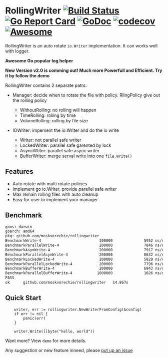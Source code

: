 # RollingWriter [![Build Status](https://travis-ci.org/arthurkiller/rollingWriter.svg?branch=master)](https://travis-ci.org/arthurkiller/rollingWriter) [![Go Report Card](https://goreportcard.com/badge/github.com/moskvorechie/rollingwriter)](https://goreportcard.com/report/github.com/moskvorechie/rollingwriter) [![GoDoc](https://godoc.org/github.com/moskvorechie/rollingwriter?status.svg)](https://godoc.org/github.com/moskvorechie/rollingwriter) [![codecov](https://codecov.io/gh/arthurkiller/rollingwriter/branch/master/graph/badge.svg)](https://codecov.io/gh/arthurkiller/rollingwriter) [![Awesome](https://cdn.rawgit.com/sindresorhus/awesome/d7305f38d29fed78fa85652e3a63e154dd8e8829/media/badge.svg)](https://github.com/avelino/awesome-go#logging)
RollingWriter is an auto rotate `io.Writer` implementation. It can works well with logger.

__Awesome Go popular log helper__

__New Version v2.0 is comming out! Much more Powerfull and Efficient. Try it by follow the demo__

RollingWriter contains 2 separate patrs:
* Manager: decide when to rotate the file with policy. RlingPolicy give out the rolling policy
    * WithoutRolling: no rolling will happen
    * TimeRolling: rolling by time
    * VolumeRolling: rolling by file size

* IOWriter: impement the io.Writer and do the io write
    * Writer: not parallel safe writer
    * LockedWriter: parallel safe garented by lock
    * AsyncWtiter: parallel safe async writer
    * BufferWriter: merge serval write into one `file.Write()`

## Features
* Auto rotate with multi rotate policies
* Implement go io.Writer, provide parallel safe writer
* Max remain rolling files with auto cleanup
* Easy for user to implement your manager

## Benchmark
```bash
goos: darwin
goarch: amd64
pkg: github.com/moskvorechie/rollingwriter
BenchmarkWrite-4                          300000              5952 ns/op               0 B/op          0 allocs/op
BenchmarkParallelWrite-4                  200000              7846 ns/op               0 B/op          0 allocs/op
BenchmarkAsynWrite-4                      200000              7917 ns/op           16324 B/op          1 allocs/op
BenchmarkParallelAsynWrite-4              200000              8632 ns/op           12513 B/op          1 allocs/op
BenchmarkLockedWrite-4                    200000              5829 ns/op               0 B/op          0 allocs/op
BenchmarkParallelLockedWrite-4            200000              7796 ns/op               0 B/op          0 allocs/op
BenchmarkBufferWrite-4                    200000              6943 ns/op            1984 B/op          4 allocs/op
BenchmarkParallelBufferWrite-4           1000000              1026 ns/op            7129 B/op          1 allocs/op
PASS
ok      github.com/moskvorechie/rollingwriter   14.867s
```

## Quick Start
```golang
	writer, err := rollingwriter.NewWriterFromConfig(&config)
	if err != nil {
		panic(err)
	}

	writer.Write([]byte("hello, world"))
```
Want more? View `demo` for more details.

Any suggestion or new feature inneed, please [put up an issue](https://github.com/moskvorechie/rollingwriter/issues/new)
